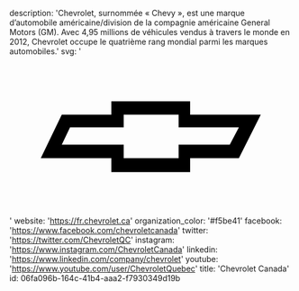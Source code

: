 description: 'Chevrolet, surnommée « Chevy », est une marque d’automobile américaine/division de la compagnie américaine General Motors (GM). Avec 4,95 millions de véhicules vendus à travers le monde en 2012, Chevrolet occupe le quatrième rang mondial parmi les marques automobiles.'
svg: '<svg xmlns="http://www.w3.org/2000/svg" viewBox="0 0 160 90"><path fill-rule="evenodd" clip-rule="evenodd" d="M101.906 33.065V25.54H57.457v7.525h-27.94l-11.85 24.538h39.79v7.905h44.45v-7.905h27.5l12.348-24.537h-39.848zm22.356 16.953h-28.86v7.585H64.44v-7.585H29.516l4.664-9.747h30.26v-7.204H95.4v7.205h34.005l-5.143 9.748z"/></svg>'
website: 'https://fr.chevrolet.ca'
organization_color: '#f5be41'
facebook: 'https://www.facebook.com/chevroletcanada'
twitter: 'https://twitter.com/ChevroletQC'
instagram: 'https://www.instagram.com/ChevroletCanada'
linkedin: 'https://www.linkedin.com/company/chevrolet'
youtube: 'https://www.youtube.com/user/ChevroletQuebec'
title: 'Chevrolet Canada'
id: 06fa096b-164c-41b4-aaa2-f7930349d19b

